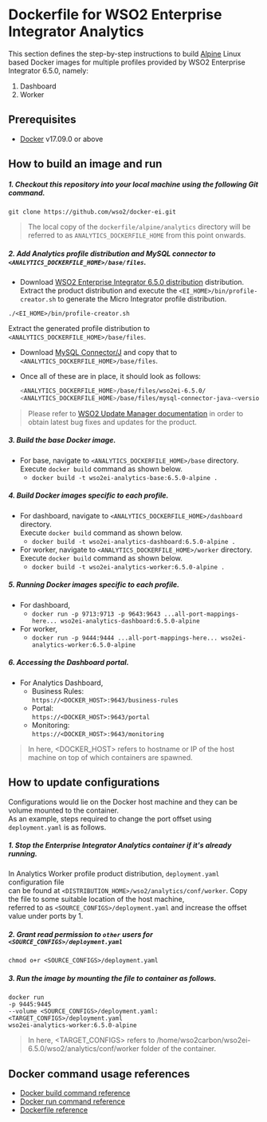 # Dockerfile for WSO2 Enterprise Integrator Analytics #

This section defines the step-by-step instructions to build [Alpine](https://hub.docker.com/_/alpine/) Linux based Docker images for multiple profiles
provided by WSO2 Enterprise Integrator 6.5.0, namely:<br>

1. Dashboard
2. Worker

## Prerequisites

* [Docker](https://www.docker.com/get-docker) v17.09.0 or above

## How to build an image and run
##### 1. Checkout this repository into your local machine using the following Git command.

```
git clone https://github.com/wso2/docker-ei.git
```

>The local copy of the `dockerfile/alpine/analytics` directory will be referred to as `ANALYTICS_DOCKERFILE_HOME` from this point onwards.


##### 2. Add Analytics profile distribution and MySQL connector to `<ANALYTICS_DOCKERFILE_HOME>/base/files`.

- Download [WSO2 Enterprise Integrator 6.5.0 distribution](https://wso2.com/integration/) distribution.
Extract the product distribution and execute the `<EI_HOME>/bin/profile-creator.sh` to generate the Micro Integrator
profile distribution.

```
./<EI_HOME>/bin/profile-creator.sh
``` 

Extract the generated profile distribution to `<ANALYTICS_DOCKERFILE_HOME>/base/files`.
- Download [MySQL Connector/J](https://downloads.mysql.com/archives/c-j)
and copy that to `<ANALYTICS_DOCKERFILE_HOME>/base/files`.
- Once all of these are in place, it should look as follows:

  ```bash
  <ANALYTICS_DOCKERFILE_HOME>/base/files/wso2ei-6.5.0/
  <ANALYTICS_DOCKERFILE_HOME>/base/files/mysql-connector-java-<version>-bin.jar
  ```

>Please refer to [WSO2 Update Manager documentation]( https://docs.wso2.com/display/WUM300/WSO2+Update+Manager)
in order to obtain latest bug fixes and updates for the product.

##### 3. Build the base Docker image.

- For base, navigate to `<ANALYTICS_DOCKERFILE_HOME>/base` directory. <br>
  Execute `docker build` command as shown below.
    + `docker build -t wso2ei-analytics-base:6.5.0-alpine .`
    
##### 4. Build Docker images specific to each profile.

- For dashboard, navigate to `<ANALYTICS_DOCKERFILE_HOME>/dashboard` directory. <br>
  Execute `docker build` command as shown below.
    + `docker build -t wso2ei-analytics-dashboard:6.5.0-alpine .`
- For worker, navigate to `<ANALYTICS_DOCKERFILE_HOME>/worker` directory. <br>
  Execute `docker build` command as shown below.
    + `docker build -t wso2ei-analytics-worker:6.5.0-alpine .`
    
##### 5. Running Docker images specific to each profile.

- For dashboard,
    + `docker run -p 9713:9713 -p 9643:9643 ...all-port-mappings-here... wso2ei-analytics-dashboard:6.5.0-alpine`
- For worker,
    + `docker run -p 9444:9444 ...all-port-mappings-here... wso2ei-analytics-worker:6.5.0-alpine`
    
##### 6. Accessing the Dashboard portal.

- For Analytics Dashboard,
    + Business Rules:<br>
    `https://<DOCKER_HOST>:9643/business-rules`
    + Portal:<br>
    `https://<DOCKER_HOST>:9643/portal`
    + Monitoring:<br>
    `https://<DOCKER_HOST>:9643/monitoring`
    
>In here, <DOCKER_HOST> refers to hostname or IP of the host machine on top of which containers are spawned.

## How to update configurations
Configurations would lie on the Docker host machine and they can be volume mounted to the container. <br>
As an example, steps required to change the port offset using `deployment.yaml` is as follows.

##### 1. Stop the Enterprise Integrator Analytics container if it's already running.
In Analytics Worker profile product distribution, `deployment.yaml` configuration file <br>
can be found at `<DISTRIBUTION_HOME>/wso2/analytics/conf/worker`. Copy the file to some suitable location of the host machine, <br>
referred to as `<SOURCE_CONFIGS>/deployment.yaml` and increase the offset value under ports by 1.

##### 2. Grant read permission to `other` users for `<SOURCE_CONFIGS>/deployment.yaml`
```
chmod o+r <SOURCE_CONFIGS>/deployment.yaml
```

##### 3. Run the image by mounting the file to container as follows.
```
docker run 
-p 9445:9445
--volume <SOURCE_CONFIGS>/deployment.yaml:<TARGET_CONFIGS>/deployment.yaml
wso2ei-analytics-worker:6.5.0-alpine
```

>In here, <TARGET_CONFIGS> refers to /home/wso2carbon/wso2ei-6.5.0/wso2/analytics/conf/worker folder of the container.


## Docker command usage references

* [Docker build command reference](https://docs.docker.com/engine/reference/commandline/build/)
* [Docker run command reference](https://docs.docker.com/engine/reference/run/)
* [Dockerfile reference](https://docs.docker.com/engine/reference/builder/)
